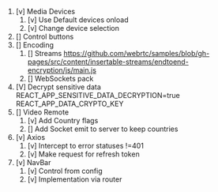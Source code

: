 1. [v] Media Devices
   1. [v] Use Default devices onload
   2. [v] Change device selection
2. [] Control buttons
3. [] Encoding
   1. [] Streams https://github.com/webrtc/samples/blob/gh-pages/src/content/insertable-streams/endtoend-encryption/js/main.js
   2. [] WebSockets pack
4. [V] Decrypt sensitive data REACT_APP_SENSITIVE_DATA_DECRYPTION=true REACT_APP_DATA_CRYPTO_KEY
5. [] Video Remote
   1. [v] Add Country flags
   2. [] Add Socket emit to server to keep countries
6. [v] Axios
   1. [v] Intercept to error statuses !=401
   2. [v] Make request for refresh token
6. [v] NavBar
   1. [v] Control from config 
   2. [v] Implementation via router
